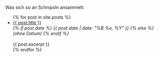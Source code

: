 
Was sich so an Schnipsln ansammelt:

<ul>
  {% for post in site.posts %}
    <li>
      <a href="{{ post.url }}">{{ post.title }}</a><br /> 
	    <i>
       {% if post.date %}
          {{ post.date | date: "%B %e, %Y" }}
	     {% else %}
          (ohne Datum)
	     {% endif %}
	   </i>
	   <br /> <br />
	  {{ post.excerpt }}
	     <br />
    </li>
  {% endfor %}
</ul>
